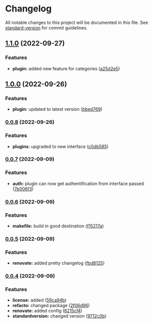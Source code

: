 # Changelog

All notable changes to this project will be documented in this file. See [standard-version](https://github.com/conventional-changelog/standard-version) for commit guidelines.

## [1.1.0](https://github.com/StanGirard/yatas-aws/compare/v1.0.0...v1.1.0) (2022-09-27)


### Features

* **plugin:** added new feature for categories ([a25d2e5](https://github.com/StanGirard/yatas-aws/commit/a25d2e5a2bcb1316af09b80267752367ead6789f))

## [1.0.0](https://github.com/StanGirard/yatas-aws/compare/v0.0.8...v1.0.0) (2022-09-26)


### Features

* **plugin:** updated to latest version ([bbed769](https://github.com/StanGirard/yatas-aws/commit/bbed7695dbe636a3a63685f3d91a7e5aef05dd52))

### [0.0.8](https://github.com/StanGirard/yatas-aws/compare/v0.0.7...v0.0.8) (2022-09-26)


### Features

* **plugins:** upgraded to new interface ([c0db585](https://github.com/StanGirard/yatas-aws/commit/c0db58594f2b7e2b6205f41cdffdd945ceac6c6c))

### [0.0.7](https://github.com/StanGirard/yatas-aws/compare/v0.0.6...v0.0.7) (2022-09-09)


### Features

* **auth:** plugin can now get authentification from interface passed ([7b006f3](https://github.com/StanGirard/yatas-aws/commit/7b006f395c9e100a68a59a0f6fd4cae056a94228))

### [0.0.6](https://github.com/StanGirard/yatas-aws/compare/v0.0.5...v0.0.6) (2022-09-09)


### Features

* **makefile:** build in good destination ([f15217a](https://github.com/StanGirard/yatas-aws/commit/f15217a139d543a5f8d1b6f13f74d6b433a2e218))

### [0.0.5](https://github.com/StanGirard/yatas-aws/compare/v0.0.4...v0.0.5) (2022-09-09)


### Features

* **renovate:** added pretty changelog ([fbd8125](https://github.com/StanGirard/yatas-aws/commit/fbd812557d77a89c98d6af2225fd54301a394896))

### [0.0.4](https://github.com/StanGirard/yatas-aws/compare/v0.0.3...v0.0.4) (2022-09-09)


### Features

* **license:** added ([59ca94b](https://github.com/StanGirard/yatas-aws/commit/59ca94b7c19b03c61849a890f4fa6586bc125306))
* **refacto:** changed package ([2f06d96](https://github.com/StanGirard/yatas-aws/commit/2f06d9679f8bc1518b5c6105ab9db94c520c44cc))
* **renovate:** added config ([6215cf4](https://github.com/StanGirard/yatas-aws/commit/6215cf4724a5b03bedc0ea3fd1b3ccc53dfb8600))
* **standardversion:** changed version ([9712c0b](https://github.com/StanGirard/yatas-aws/commit/9712c0b78417e46602c087a9cc7b41c838e9eed7))
